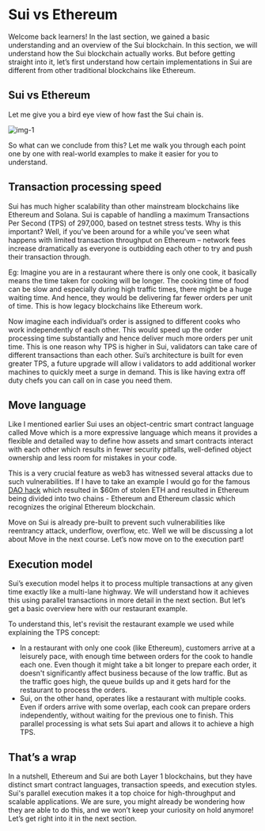 # Sui vs Ethereum

Welcome back learners! In the last section, we gained a basic understanding and an overview of the Sui blockchain. In this section, we will understand how the Sui blockchain actually works. But before getting straight into it, let’s first understand how certain implementations in Sui are different from other traditional blockchains like Ethereum.

## Sui vs Ethereum

Let me give you a bird eye view of how fast the Sui chain is.

![img-1](https://github.com/0xmetaschool/Learning-Projects/blob/main/assests_for_all/assets_for_sui_c1/Sui%20vs%20Ethereum/image.png?raw=true)

So what can we conclude from this? Let me walk you through each point one by one with real-world examples to make it easier for you to understand.

## Transaction processing speed

Sui has much higher scalability than other mainstream blockchains like Ethereum and Solana. Sui is capable of handling a maximum Transactions Per Second (TPS) of 297,000, based on testnet stress tests. Why is this important? Well, if you’ve been around for a while you’ve seen what happens with limited transaction throughput on Ethereum – network fees increase dramatically as everyone is outbidding each other to try and push their transaction through.

Eg: Imagine you are in a restaurant where there is only one cook, it basically means the time taken for cooking will be longer. The cooking time of food can be slow and especially during high traffic times, there might be a huge waiting time. And hence, they would be delivering far fewer orders per unit of time. This is how legacy blockchains like Ethereum work.

Now imagine each individual’s order is assigned to different cooks who work independently of each other. This would speed up the order processing time substantially and hence deliver much more orders per unit time. This is one reason why TPS is higher in Sui, validators can take care of different transactions than each other. Sui’s architecture is built for even greater TPS, a future upgrade will allow i validators to add additional worker machines to quickly meet a surge in demand. This is like having extra off duty chefs you can call on in case you need them.

## Move language

Like I mentioned earlier Sui uses an object-centric smart contract language called Move which is a more expressive language which means it provides a flexible and detailed way to define how assets and smart contracts interact with each other which results in fewer security pitfalls, well-defined object ownership and less room for mistakes in your code.

This is a very crucial feature as web3 has witnessed several attacks due to such vulnerabilities. If I have to take an example I would go for the famous [DAO hack](https://www.coindesk.com/consensus-magazine/2023/05/09/coindesk-turns-10-how-the-dao-hack-changed-ethereum-and-crypto/) which resulted in $60m of stolen ETH and resulted in Ethereum being divided into two chains - Ethereum and Ethereum classic which recognizes the original Ethereum blockchain.

Move on Sui is already pre-built to prevent such vulnerabilities like reentrancy attack, underflow, overflow, etc. Well we will be discussing a lot about Move in the next course. Let’s now move on to the execution part!

## Execution model

Sui’s execution model helps it to process multiple transactions at any given time exactly like a multi-lane highway. We will understand how it achieves this using parallel transactions in more detail in the next section. But let’s get a basic overview here with our restaurant example.

To understand this, let's revisit the restaurant example we used while explaining the TPS concept:

- In a restaurant with only one cook (like Ethereum), customers arrive at a leisurely pace, with enough time between orders for the cook to handle each one. Even though it might take a bit longer to prepare each order, it doesn't significantly affect business because of the low traffic. But as the traffic goes high, the queue builds up and it gets hard for the restaurant to process the orders.
- Sui, on the other hand, operates like a restaurant with multiple cooks. Even if orders arrive with some overlap, each cook can prepare orders independently, without waiting for the previous one to finish. This parallel processing is what sets Sui apart and allows it to achieve a high TPS.

## That’s a wrap

In a nutshell, Ethereum and Sui are both Layer 1 blockchains, but they have distinct smart contract languages, transaction speeds, and execution styles. Sui's parallel execution makes it a top choice for high-throughput and scalable applications. We are sure, you might already be wondering how they are able to do this, and we won’t keep your curiosity on hold anymore! Let’s get right into it in the next section.